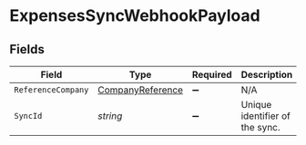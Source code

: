 # ExpensesSyncWebhookPayload


## Fields

| Field                                                           | Type                                                            | Required                                                        | Description                                                     |
| --------------------------------------------------------------- | --------------------------------------------------------------- | --------------------------------------------------------------- | --------------------------------------------------------------- |
| `ReferenceCompany`                                              | [CompanyReference](../../Models/Components/CompanyReference.md) | :heavy_minus_sign:                                              | N/A                                                             |
| `SyncId`                                                        | *string*                                                        | :heavy_minus_sign:                                              | Unique identifier of the sync.                                  |